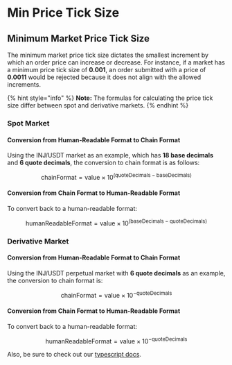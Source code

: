 # Min Price Tick Size

## Minimum Market Price Tick Size

The minimum market price tick size dictates the smallest increment by which an order price can increase or decrease. For instance, if a market has a minimum price tick size of **0.001**, an order submitted with a price of **0.0011** would be rejected because it does not align with the allowed increments.

{% hint style="info" %}
**Note:** The formulas for calculating the price tick size differ between spot and derivative markets.
{% endhint %}

### Spot Market

#### Conversion from Human-Readable Format to Chain Format

Using the INJ/USDT market as an example, which has **18 base decimals** and **6 quote decimals**, the conversion to chain format is as follows:

$$\text{chainFormat} = \text{value} \times 10^{(\text{quoteDecimals} - \text{baseDecimals})}$$

#### Conversion from Chain Format to Human-Readable Format

To convert back to a human-readable format:

$$\text{humanReadableFormat} = \text{value} \times 10^{(\text{baseDecimals} - \text{quoteDecimals})}$$

### Derivative Market

#### Conversion from Human-Readable Format to Chain Format

Using the INJ/USDT perpetual market with **6 quote decimals** as an example, the conversion to chain format is:

$$\text{chainFormat} = \text{value} \times 10^{-\text{quoteDecimals}}$$

#### Conversion from Chain Format to Human-Readable Format

To convert back to a human-readable format:

$$\text{humanReadableFormat} = \text{value} \times 10^{-\text{quoteDecimals}}$$

Also, be sure to check out our [typescript docs](https://docs.ts.injective.network/calculations/min-price-tick-size).
